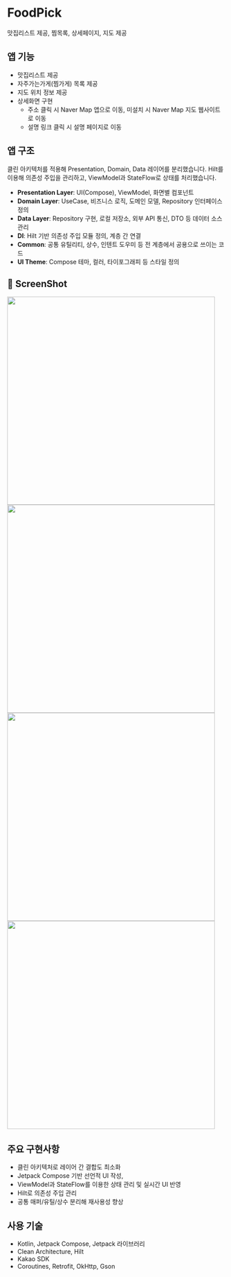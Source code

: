 # FoodPick
맛집리스트 제공, 찜목록, 상세페이지, 지도 제공


## 앱 기능

- 맛집리스트 제공
- 자주가는가게(찜가게) 목록 제공
- 지도 위치 정보 제공
- 상세화면 구현
  - 주소 클릭 시 Naver Map 앱으로 이동, 미설치 시 Naver Map 지도 웹사이트로 이동
  - 설명 링크 클릭 시 설명 페이지로 이동

## 앱 구조

클린 아키텍처를 적용해 Presentation, Domain, Data 레이어를 분리했습니다.
Hilt를 이용해 의존성 주입을 관리하고, ViewModel과 StateFlow로 상태를 처리했습니다.

- **Presentation Layer**: UI(Compose), ViewModel, 화면별 컴포넌트
- **Domain Layer**: UseCase, 비즈니스 로직, 도메인 모델, Repository 인터페이스 정의
- **Data Layer**: Repository 구현, 로컬 저장소, 외부 API 통신, DTO 등 데이터 소스 관리
- **DI**: Hilt 기반 의존성 주입 모듈 정의, 계층 간 연결
- **Common**: 공통 유틸리티, 상수, 인텐트 도우미 등 전 계층에서 공용으로 쓰이는 코드
- **UI Theme**: Compose 테마, 컬러, 타이포그래피 등 스타일 정의


## 📸 ScreenShot

<img src="https://github.com/user-attachments/assets/4c4fe7ef-b7c2-4e23-acc7-6f484032d6e2" height="480">
<img src="https://github.com/user-attachments/assets/3e62d8a9-c9a5-4258-8fba-7b54007d89af" height="480">
<img src="https://github.com/user-attachments/assets/f99acbdd-c4d9-4538-af78-9bd068ba207c" height="480">
<img src="https://github.com/user-attachments/assets/65647c23-040b-4580-bd81-fa8dff145f83" height="480">


## 주요 구현사항

- 클린 아키텍처로 레이어 간 결합도 최소화
- Jetpack Compose 기반 선언적 UI 작성,
- ViewModel과 StateFlow를 이용한 상태 관리 및 실시간 UI 반영
- Hilt로 의존성 주입 관리
- 공통 매퍼/유틸/상수 분리해 재사용성 향상

## 사용 기술

- Kotlin, Jetpack Compose, Jetpack 라이브러리
- Clean Architecture, Hilt
- Kakao SDK 
- Coroutines, Retrofit, OkHttp, Gson
